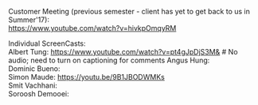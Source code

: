 Customer Meeting (previous semester - client has yet to get back to us in Summer'17):   
https://www.youtube.com/watch?v=hivkpOmqyRM
  

Individual ScreenCasts:    
Albert Tung:  https://www.youtube.com/watch?v=pt4gJpDjS3M&  # No audio; need to turn on captioning for comments
Angus Hung:   
Dominic Bueno:   
Simon Maude:        https://youtu.be/9B1JBODWMKs   
Smit Vachhani:   
Soroosh Demooei:   

